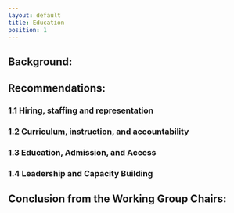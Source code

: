 ```yaml
---
layout: default
title: Education
position: 1
---
```

## Background: 
## Recommendations:
### 1.1 Hiring, staffing and representation
### 1.2 Curriculum, instruction, and accountability 
### 1.3 Education, Admission, and Access
### 1.4 Leadership and Capacity Building
## Conclusion from the Working Group Chairs:
